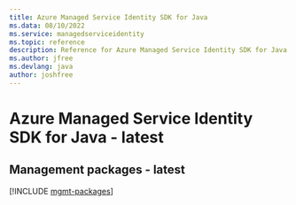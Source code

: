 ```yaml
---
title: Azure Managed Service Identity SDK for Java
ms.data: 08/10/2022
ms.service: managedserviceidentity
ms.topic: reference
description: Reference for Azure Managed Service Identity SDK for Java
ms.author: jfree
ms.devlang: java
author: joshfree
---
```

# Azure Managed Service Identity SDK for Java - latest

## Management packages - latest
[!INCLUDE [mgmt-packages](managed-service-identity-mgmt-index.md)]